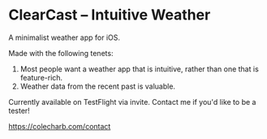 # ClearCast – Intuitive Weather

A minimalist weather app for iOS.

Made with the following tenets:

1. Most people want a weather app that is intuitive, rather than one that is feature-rich.
2. Weather data from the recent past is valuable.

Currently available on TestFlight via invite.
Contact me if you'd like to be a tester!

https://colecharb.com/contact
